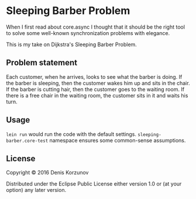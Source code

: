 # Sleeping Barber Problem

When I first read about core.async I thought that it should be the right tool to solve some well-known synchronization problems with elegance.

This is my take on Dijkstra's Sleeping Barber Problem.

## Problem statement

Each customer, when he arrives, looks to see what the barber is doing. If the barber is sleeping, then the customer wakes him up and sits in the chair. If the barber is cutting hair, then the customer goes to the waiting room. If there is a free chair in the waiting room, the customer sits in it and waits his turn.

## Usage

`lein run` would run the code with the default settings.
`sleeping-barber.core-test` namespace ensures some common-sense assumptions.

## License

Copyright © 2016 Denis Korzunov

Distributed under the Eclipse Public License either version 1.0 or (at
your option) any later version.
